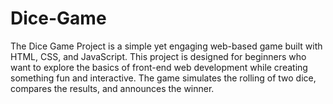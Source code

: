 # Dice-Game
The Dice Game Project is a simple yet engaging web-based game built with HTML, CSS, and JavaScript. This project is designed for beginners who want to explore the basics of front-end web development while creating something fun and interactive. The game simulates the rolling of two dice, compares the results, and announces the winner.
